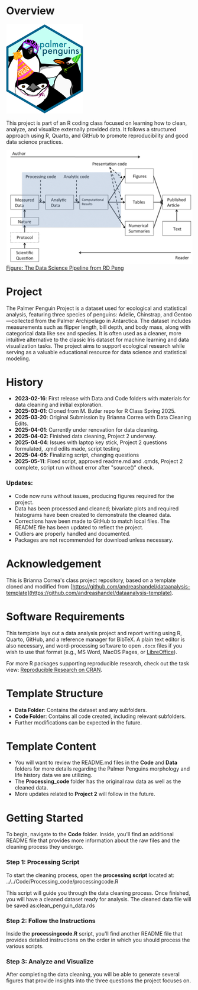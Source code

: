 # Overview

![Palmer Penguin Party](Images/palmerpenguin.png)

This project is part of an R coding class focused on learning how to clean, analyze, and visualize externally provided data. It follows a structured approach using R, Quarto, and GitHub to promote reproducibility and good data science practices.

![Data science pipeline](https://github.com/mbutler808/rclass/blob/main/images/dspipeline.png)
[Figure: The Data Science Pipeline from RD Peng](https://rdpeng.github.io/Biostat776/lecture-the-data-science-pipeline.html)

# Project

The Palmer Penguin Project is a dataset used for ecological and statistical analysis, featuring three species of penguins: Adelie, Chinstrap, and Gentoo—collected from the Palmer Archipelago in Antarctica. The dataset includes measurements such as flipper length, bill depth, and body mass, along with categorical data like sex and species. It is often used as a cleaner, more intuitive alternative to the classic Iris dataset for machine learning and data visualization tasks. The project aims to support ecological research while serving as a valuable educational resource for data science and statistical modeling.

# History

- **2023-02-16**: First release with Data and Code folders with materials for data cleaning and initial exploration.
- **2025-03-01**: Cloned from M. Butler repo for R Class Spring 2025.
- **2025-03-20**: Original Submission by Brianna Correa with Data Cleaning Edits.
- **2025-04-01**: Currently under renovation for data cleaning.
- **2025-04-02**: Finished data cleaning, Project 2 underway.
- **2025-04-04**: Issues with laptop key stick, Project 2 questions formulated, .qmd edits made, script testing
- **2025-04-05**: Finalizing script, changing questions
- **2025-05-11**: Fixed script, approved readme.md and .qmds, Project 2 complete, script run without error after "source()" check. 

### Updates:
- Code now runs without issues, producing figures required for the project.
- Data has been processed and cleaned; bivariate plots and required histograms have been created to demonstrate the cleaned data.
- Corrections have been made to GitHub to match local files. The README file has been updated to reflect the project.
- Outliers are properly handled and documented.
- Packages are not recommended for download unless necessary.

# Acknowledgement

This is Brianna Correa's class project repository, based on a template cloned and modified from [https://github.com/andreashandel/dataanalysis-template](https://github.com/andreashandel/dataanalysis-template).

# Software Requirements

This template lays out a data analysis project and report writing using R, Quarto, GitHub, and a reference manager for BibTeX. A plain text editor is also necessary, and word-processing software to open `.docx` files if you wish to use that format (e.g., MS Word, MacOS Pages, or [LibreOffice](https://www.libreoffice.org/)).

For more R packages supporting reproducible research, check out the task view: [Reproducible Research on CRAN](https://cran.r-project.org/web/views/ReproducibleResearch.html).

# Template Structure

- **Data Folder**: Contains the dataset and any subfolders.
- **Code Folder**: Contains all code created, including relevant subfolders.
- Further modifications can be expected in the future.

# Template Content

- You will want to review the README.md files in the **Code** and **Data** folders for more details regarding the Palmer Penguins morphology and life history data we are utilizing.
- The **Processing_code** folder has the original raw data as well as the cleaned data.
- More updates related to **Project 2** will follow in the future.

# Getting Started

To begin, navigate to the **Code** folder. Inside, you'll find an additional README file that provides more information about the raw files and the cleaning process they undergo.

### Step 1: Processing Script
To start the cleaning process, open the **processing script** located at: ../../Code/Processing_code/processingcode.R

This script will guide you through the data cleaning process. Once finished, you will have a cleaned dataset ready for analysis. The cleaned data file will be saved as:clean_penguin_data.rds

### Step 2: Follow the Instructions
Inside the **processingcode.R** script, you'll find another README file that provides detailed instructions on the order in which you should process the various scripts. 

### Step 3: Analyze and Visualize
After completing the data cleaning, you will be able to generate several figures that provide insights into the three questions the project focuses on.
